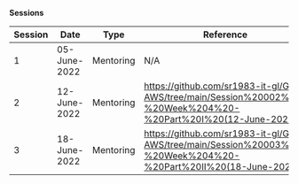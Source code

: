 **Sessions**

Session | Date | Type | Reference | Comments |
--- | --- | --- | --- | --- |
1 | 05-June-2022 | Mentoring | N/A | N/A
2 | 12-June-2022 | Mentoring | https://github.com/sr1983-it-gl/GL-AWS/tree/main/Session%20002%20-%20Week%204%20-%20Part%20I%20(12-June-2022) | EBS Scenarios, S3 CLI Examples
3 | 18-June-2022 | Mentoring | https://github.com/sr1983-it-gl/GL-AWS/tree/main/Session%20003%20-%20Week%204%20-%20Part%20II%20(18-June-2022) | S3 Replication Scenarios 
